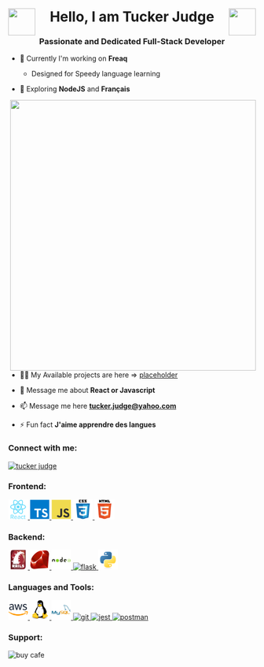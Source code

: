 <div >
<img align="left" width="55" height="55" src="https://media3.giphy.com/media/zxXZmv3C6mP760NxPi/giphy.webp?cid=ecf05e47ke482se9x5acqjvzujs6600hkbjp7jgea4ip9pd6&rid=giphy.webp&ct=g" >
<img align="right" width="55" height="55" src="https://media3.giphy.com/media/zxXZmv3C6mP760NxPi/giphy.webp?cid=ecf05e47ke482se9x5acqjvzujs6600hkbjp7jgea4ip9pd6&rid=giphy.webp&ct=g" >
<h1 align="center">Hello, I am Tucker Judge</h1>
</div>
<h3 align="center">Passionate and Dedicated Full-Stack Developer</h3>


- 🔭 Currently I'm working on **Freaq**
   - Designed for Speedy language learning

- 🌱 Exploring **NodeJS** and **Français**
<img align="right" width="500" height="550" src="https://media3.giphy.com/media/zxXZmv3C6mP760NxPi/giphy.webp?cid=ecf05e47ke482se9x5acqjvzujs6600hkbjp7jgea4ip9pd6&rid=giphy.webp&ct=g" >

- 👨‍💻 My Available projects are here => [placeholder](placeholder)

- 💬 Message me about **React or Javascript**

- 📫 Message me here **tucker.judge@yahoo.com**

- ⚡ Fun fact **J'aime apprendre des langues**

<h3 align="left">Connect with me:</h3>
<p align="left">
<a href="https://linkedin.com/in/tucker judge" target="blank"><img align="center" src="https://raw.githubusercontent.com/rahuldkjain/github-profile-readme-generator/master/src/images/icons/Social/linked-in-alt.svg" alt="tucker judge" height="30" width="40" /></a>
</p>
<h3 align="left">Frontend:</h3>
<p align="left">
  <a href="https://reactjs.org/" target="_blank" rel="noreferrer"> <img src="https://raw.githubusercontent.com/devicons/devicon/master/icons/react/react-original-wordmark.svg" alt="react" width="40" height="40"/> 
  </a>
  <a href="https://www.typescriptlang.org/" target="_blank" rel="noreferrer"> <img src="https://raw.githubusercontent.com/devicons/devicon/master/icons/typescript/typescript-original.svg" alt="typescript" width="40" height="40"/> 
  </a>
  <a href="https://developer.mozilla.org/en-US/docs/Web/JavaScript" target="_blank" rel="noreferrer"> <img src="https://raw.githubusercontent.com/devicons/devicon/master/icons/javascript/javascript-original.svg" alt="javascript" width="40" height="40"/> 
  </a>
  <a href="https://www.w3schools.com/css/" target="_blank" rel="noreferrer"> <img src="https://raw.githubusercontent.com/devicons/devicon/master/icons/css3/css3-original-wordmark.svg" alt="css3" width="40" height="40"/> 
  </a>  
  <a href="https://www.w3.org/html/" target="_blank" rel="noreferrer"> <img src="https://raw.githubusercontent.com/devicons/devicon/master/icons/html5/html5-original-wordmark.svg" alt="html5" width="40" height="40"/> 
  </a>
<p/>


<h3 align="left">Backend:</h3>
<p align="left">
  <a href="https://rubyonrails.org" target="_blank" rel="noreferrer"> <img src="https://raw.githubusercontent.com/devicons/devicon/master/icons/rails/rails-original-wordmark.svg" alt="rails" width="40" height="40"/> 
  </a> 
  <a href="https://www.ruby-lang.org/en/" target="_blank" rel="noreferrer"> <img src="https://raw.githubusercontent.com/devicons/devicon/master/icons/ruby/ruby-original.svg" alt="ruby" width="40" height="40"/> 
  </a>
  <a href="https://nodejs.org" target="_blank" rel="noreferrer"> <img src="https://raw.githubusercontent.com/devicons/devicon/master/icons/nodejs/nodejs-original-wordmark.svg" alt="nodejs" width="40" height="40"/> 
  </a>
  <a href="https://flask.palletsprojects.com/" target="_blank" rel="noreferrer"> <img src="https://www.vectorlogo.zone/logos/pocoo_flask/pocoo_flask-icon.svg" alt="flask" width="40" height="40"/> 
  </a>
  <a href="https://www.python.org" target="_blank" rel="noreferrer"> <img src="https://raw.githubusercontent.com/devicons/devicon/master/icons/python/python-original.svg" alt="python" width="40" height="40"/> 
  </a> 
  
 </p>
<h3 align="left">Languages and Tools:</h3>
<p align="left">
  <a href="https://aws.amazon.com" target="_blank" rel="noreferrer"> <img src="https://raw.githubusercontent.com/devicons/devicon/master/icons/amazonwebservices/amazonwebservices-original-wordmark.svg" alt="aws" width="40" height="40"/>
  <a href="https://www.linux.org/" target="_blank" rel="noreferrer"> <img src="https://raw.githubusercontent.com/devicons/devicon/master/icons/linux/linux-original.svg" alt="linux" width="40" height="40"/> </a> <a href="https://www.mysql.com/" target="_blank" rel="noreferrer"> <img src="https://raw.githubusercontent.com/devicons/devicon/master/icons/mysql/mysql-original-wordmark.svg" alt="mysql" width="40" height="40"/> 
  </a>
  <a href="https://git-scm.com/" target="_blank" rel="noreferrer"> <img src="https://www.vectorlogo.zone/logos/git-scm/git-scm-icon.svg" alt="git" width="40" height="40"/> 
  </a> 
  </a>  
  <a href="https://jestjs.io" target="_blank" rel="noreferrer"> <img src="https://www.vectorlogo.zone/logos/jestjsio/jestjsio-icon.svg" alt="jest" width="40" height="40"/> 
  </a>  
  <a href="https://postman.com" target="_blank" rel="noreferrer"> <img src="https://www.vectorlogo.zone/logos/getpostman/getpostman-icon.svg" alt="postman" width="40" height="40"/> 
  </a>   
</p>

<h3 align="left">Support:</h3>
<p><a href="https://www.buymeacoffee.com/tuckerjudge"> <img align="left" src="https://cdn.buymeacoffee.com/buttons/v2/default-yellow.png" height="50" width="210" alt="buy cafe" /></a></p><br><br>

